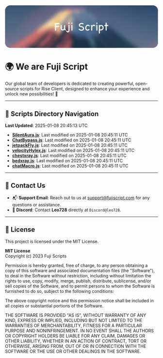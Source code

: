 ![Banner](.github/b.webp)

# 🌍 **We are Fuji Script**

Our global team of developers is dedicated to creating powerful, open-source scripts for Rise Client, designed to enhance your experience and unlock new possibilities! 🌟

---
<!-- SCRIPTS_NAVIGATION_START -->
## 📂 **Scripts Directory Navigation**

**Last Updated**: 2025-01-08 20:45:13 UTC

- **[SilentAura.js](scripts/SilentAura.js)**: Last modified on 2025-01-08 20:45:11 UTC
- **[ChatBypass.js](scripts/ChatBypass.js)**: Last modified on 2025-01-08 20:45:11 UTC
- **[jetpackFly.js](scripts/jetpackFly.js)**: Last modified on 2025-01-08 20:45:11 UTC
- **[velocityHylex.js](scripts/velocityHylex.js)**: Last modified on 2025-01-08 20:45:11 UTC
- **[chestxray.js](scripts/chestxray.js)**: Last modified on 2025-01-08 20:45:11 UTC
- **[bedxray.js](scripts/bedxray.js)**: Last modified on 2025-01-08 20:45:11 UTC
- **[chatMacro.js](scripts/chatMacro.js)**: Last modified on 2025-01-08 20:45:11 UTC

<!-- SCRIPTS_NAVIGATION_END -->

---

## 💬 **Contact Us**  
- 📬 **Support Email**: Reach out to us at [support@fujiscript.com](mailto:support@fujiscript.com) for any questions or assistance.  
- 💬 **Discord**: Contact **Leo728** directly at `Discord@leo728`.

---

## 📜 **License**

This project is licensed under the MIT License.  

**MIT License**  
Copyright (c) 2023 Fuji Scripts  

Permission is hereby granted, free of charge, to any person obtaining a copy of this software and associated documentation files (the "Software"), to deal in the Software without restriction, including without limitation the rights to use, copy, modify, merge, publish, distribute, sublicense, and/or sell copies of the Software, and to permit persons to whom the Software is furnished to do so, subject to the following conditions:  

The above copyright notice and this permission notice shall be included in all copies or substantial portions of the Software.  

THE SOFTWARE IS PROVIDED "AS IS", WITHOUT WARRANTY OF ANY KIND, EXPRESS OR IMPLIED, INCLUDING BUT NOT LIMITED TO THE WARRANTIES OF MERCHANTABILITY, FITNESS FOR A PARTICULAR PURPOSE AND NONINFRINGEMENT. IN NO EVENT SHALL THE AUTHORS OR COPYRIGHT HOLDERS BE LIABLE FOR ANY CLAIM, DAMAGES OR OTHER LIABILITY, WHETHER IN AN ACTION OF CONTRACT, TORT OR OTHERWISE, ARISING FROM, OUT OF OR IN CONNECTION WITH THE SOFTWARE OR THE USE OR OTHER DEALINGS IN THE SOFTWARE.  

